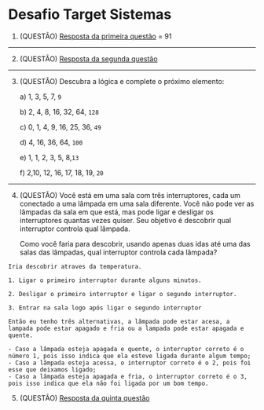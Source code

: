 # Desafio Target Sistemas

1. (QUESTÃO)  [Resposta da primeira questão](https://github.com/carlos-wylliam/teste-target-sistemas/blob/main/pergunta-1.js) = 91

---

2. (QUESTÃO)  [Resposta da segunda questão](https://github.com/carlos-wylliam/teste-target-sistemas/blob/main/pergunta-2.js)

---

3. (QUESTÃO)  Descubra a lógica e complete o próximo elemento:

   a) 1, 3, 5, 7, <code>9</code>

   b) 2, 4, 8, 16, 32, 64, <code>128</code>

   c) 0, 1, 4, 9, 16, 25, 36, <code>49</code>

   d) 4, 16, 36, 64, <code>100</code>

   e) 1, 1, 2, 3, 5, 8,<code>13</code>

   f) 2,10, 12, 16, 17, 18, 19, <code>20</code>

---

4. (QUESTÃO)  Você está em uma sala com três interruptores, cada um conectado a uma lâmpada em uma sala diferente. Você não pode ver as lâmpadas da sala em que está, mas pode ligar e desligar os interruptores quantas vezes quiser. Seu objetivo é descobrir qual interruptor controla qual lâmpada.

   Como você faria para descobrir, usando apenas duas idas até uma das salas das lâmpadas, qual interruptor controla cada lâmpada?

```
Iria descobrir atraves da temperatura.

1. Ligar o primeiro interruptor durante alguns minutos.

2. Desligar o primeiro interruptor e ligar o segundo interruptor.

3. Entrar na sala logo após ligar o segundo interruptor

Então eu tenho três alternativas, a lâmpada pode estar acesa, a lampada pode estar apagado e fria ou a lampada pode estar apagada e quente.

- Caso a lâmpada esteja apagada e quente, o interruptor correto é o número 1, pois isso indica que ela esteve ligada durante algum tempo;
- Caso a lâmpada esteja acessa, o interruptor correto é o 2, pois foi esse que deixamos ligado;
- Caso a lâmpada esteja apagada e fria, o interruptor correto é o 3, pois isso indica que ela não foi ligada por um bom tempo.
```

5. (QUESTÃO) [Resposta da quinta questão](https://github.com/carlos-wylliam/teste-target-sistemas/blob/main/pergunta-3.js)
